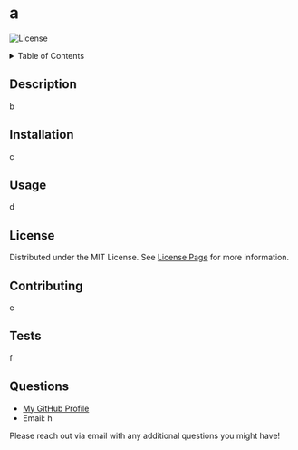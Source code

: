 # a

![License](https://img.shields.io/static/v1?label=LICENSE&message=MIT&color=brightgreen)

  <details>
  <summary>Table of Contents</summary>
  <ol>
    <li><a href="#description">Description</a></li>
    <li><a href="#installation">Installation</a></li>
    <li><a href="#usage">Usage</a></li>
    <li><a href="#license">License</a></li>
    <li><a href="#contributing">Contributing</a></li>
    <li><a href="#tests">Tests</a></li>
    <li><a href="#questions">Questions</a></li>
  </ol>
</details>

## Description

b

## Installation

c

## Usage

d

## License

Distributed under the MIT License. See [License Page](https://opensource.org/license/mit) for more information.

## Contributing

e

## Tests

f

## Questions

- [My GitHub Profile](https://github.com/g)
- Email: h

Please reach out via email with any additional questions you might have!
